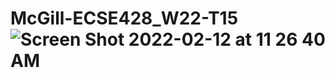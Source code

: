 # McGill-ECSE428_W22-T15![Screen Shot 2022-02-12 at 11 26 40 AM](https://user-images.githubusercontent.com/77701656/153719464-4f0bdd9c-4871-4fbb-a77d-19a416b7324c.png)
